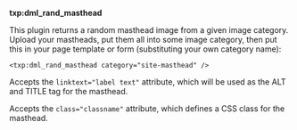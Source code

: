 **txp:dml_rand_masthead**

This plugin returns a random masthead image from a given image category.
Upload your mastheads, put them all into some image category, then
put this in your page template or form (substituting your own category name):

    <txp:dml_rand_masthead category="site-masthead" />

Accepts the `linktext="label text"` attribute, which will be used as the ALT
and TITLE tag for the masthead.

Accepts the `class="classname"` attribute, which defines a CSS class for the
masthead.

